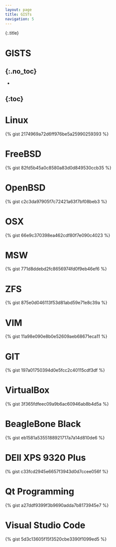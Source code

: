 ```yaml
---
layout: page
title: GISTs
navigation: 5
---
```


{:.title}
# GISTS
{:.no_toc}
---
- 
{:toc}
---

# Linux
{% gist 2174969a72d6ff976be5a25990259393 %}

# FreeBSD
{% gist 82fd5b45a0c8580a83d0d849530ccb35 %}

# OpenBSD
{% gist c2c3da97905f7c72421a63f7bf08beb3 %}

# OSX
{% gist 66e9c370398ea462cdf80f7e090c4023 %}

# MSW
{% gist 771d8ddebd2fc8656974fd0f9eb46ef6 %}

# ZFS
{% gist 875e0d046113f53d81abd59e71e8c39a %}

# VIM
{% gist 11a98e090e8b0e52609aeb68671eca11 %}

# GIT
{% gist 197a01750394d0e5fcc2c40115cdf3df %}

# VirtualBox
{% gist 3f365fdfeec09a9b6ac60946ab8b4d5a %}

# BeagleBone Black
{% gist eb1581a5355188921717a7a14d810de6 %}

# DEll XPS 9320 Plus
(% gist c33fcd2945e6657f3943d0d7ccee056f %}

# Qt Programming
{% gist a27ddf9399f3b9690adda7b8173945e7 %}

# Visual Studio Code
{% gist 5d3c13605f15f3520cbe3390f1099ed5 %}
